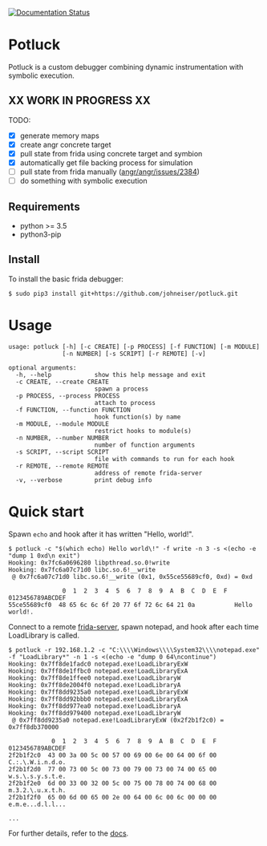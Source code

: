 [![Documentation Status](https://readthedocs.org/projects/frida-potluck/badge/?version=latest)](https://frida-potluck.readthedocs.io/en/latest/?badge=latest)

# Potluck

Potluck is a custom debugger combining dynamic instrumentation with symbolic execution.

## XX WORK IN PROGRESS XX

TODO:
- [x] generate memory maps
- [x] create angr concrete target
- [x] pull state from frida using concrete target and symbion
- [x] automatically get file backing process for simulation
- [ ] pull state from frida manually ([angr/angr/issues/2384](https://github.com/angr/angr/issues/2384))
- [ ] do something with symbolic execution

## Requirements

- python >= 3.5
- python3-pip

## Install

To install the basic frida debugger:

```
$ sudo pip3 install git+https://github.com/johneiser/potluck.git
```

<!--
To add support for angr symbolic execution:
```
$ sudo pip3 install frida-potluck[angr]
```
-->


# Usage


```
usage: potluck [-h] [-c CREATE] [-p PROCESS] [-f FUNCTION] [-m MODULE]
               [-n NUMBER] [-s SCRIPT] [-r REMOTE] [-v]

optional arguments:
  -h, --help            show this help message and exit
  -c CREATE, --create CREATE
                        spawn a process
  -p PROCESS, --process PROCESS
                        attach to process
  -f FUNCTION, --function FUNCTION
                        hook function(s) by name
  -m MODULE, --module MODULE
                        restrict hooks to module(s)
  -n NUMBER, --number NUMBER
                        number of function arguments
  -s SCRIPT, --script SCRIPT
                        file with commands to run for each hook
  -r REMOTE, --remote REMOTE
                        address of remote frida-server
  -v, --verbose         print debug info
```


# Quick start

Spawn `echo` and hook after it has written "Hello, world!".
```
$ potluck -c "$(which echo) Hello world\!" -f write -n 3 -s <(echo -e "dump 1 0xd\n exit")
Hooking: 0x7fc6a0696280 libpthread.so.0!write
Hooking: 0x7fc6a07c71d0 libc.so.6!__write
 @ 0x7fc6a07c71d0 libc.so.6!__write (0x1, 0x55ce55689cf0, 0xd) = 0xd

               0  1  2  3  4  5  6  7  8  9  A  B  C  D  E  F  0123456789ABCDEF
55ce55689cf0  48 65 6c 6c 6f 20 77 6f 72 6c 64 21 0a           Hello world!.
```

Connect to a remote [frida-server](https://github.com/frida/frida/releases), spawn notepad, and hook after each time LoadLibrary is called.
```
$ potluck -r 192.168.1.2 -c "C:\\\\Windows\\\\System32\\\\notepad.exe" -f "LoadLibrary*" -n 1 -s <(echo -e "dump 0 64\ncontinue")
Hooking: 0x7ff8de1fadc0 notepad.exe!LoadLibraryExW
Hooking: 0x7ff8de1ffbc0 notepad.exe!LoadLibraryExA
Hooking: 0x7ff8de1ffee0 notepad.exe!LoadLibraryW
Hooking: 0x7ff8de2004f0 notepad.exe!LoadLibraryA
Hooking: 0x7ff8dd9235a0 notepad.exe!LoadLibraryExW
Hooking: 0x7ff8dd92bbb0 notepad.exe!LoadLibraryExA
Hooking: 0x7ff8dd977ea0 notepad.exe!LoadLibraryA
Hooking: 0x7ff8dd979400 notepad.exe!LoadLibraryW
 @ 0x7ff8dd9235a0 notepad.exe!LoadLibraryExW (0x2f2b1f2c0) = 0x7ff8db370000

            0  1  2  3  4  5  6  7  8  9  A  B  C  D  E  F  0123456789ABCDEF
2f2b1f2c0  43 00 3a 00 5c 00 57 00 69 00 6e 00 64 00 6f 00  C.:.\.W.i.n.d.o.
2f2b1f2d0  77 00 73 00 5c 00 73 00 79 00 73 00 74 00 65 00  w.s.\.s.y.s.t.e.
2f2b1f2e0  6d 00 33 00 32 00 5c 00 75 00 78 00 74 00 68 00  m.3.2.\.u.x.t.h.
2f2b1f2f0  65 00 6d 00 65 00 2e 00 64 00 6c 00 6c 00 00 00  e.m.e...d.l.l...

...
```

For further details, refer to the [docs](https://frida-potluck.readthedocs.io/en/latest/).

